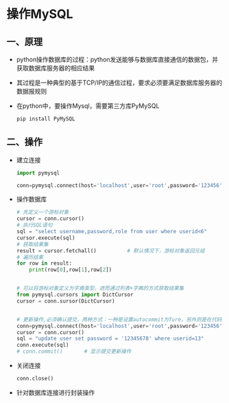 # 操作MySQL

## 一、原理

- python操作数据库的过程：python发送能够与数据库直接通信的数据包，并获取数据库服务器的相应结果
- 其过程是一种典型的基于TCP/IP的通信过程，要求必须要满足数据库服务器的数据报规则

- 在python中，要操作Mysql，需要第三方库PyMySQL

  ```python
  pip install PyMySQL
  ```

## 二、操作

- 建立连接

  ```python
  import pymysql
  
  conn=pymysql.connect(host='localhost',user='root',password='123456',database='lenarn',charset='utf8')
  ```

- 操作数据库

  ```python
  # 先定义一个游标对象
  cursor = conn.cursor()
  # 执行SQL语句
  sql = "select username,password,role from user where userid<6"
  cursor.execute(sql)
  # 获取结果集
  result = cursor.fetchall()          # 默认情况下，游标对象返回元组
  # 遍历结果
  for row in result:
      print(row[0],row[1],row[2])
  
  
  # 可以将游标对象定义为字典类型，进而通过列表+字典的方式获取结果集
  from pymysql.cursors import DictCursor
  cursor = conn.sursor(DictCursor)
  
  
  # 更新操作,必须确认提交，两种方式：一种是设置autocommit为Ture，另外则是在代码中提交
  conn=pymysql.connect(host='localhost',user='root',password='123456',database='lenarn',charset='utf8',autocommit=Ture)         # 设置autocommit为Ture
  cursor = conn.cursor()
  sql = "update user set password = '12345678' where userid=13"
  conn.execute(sql)
  # conn.commit()       # 显示提交更新操作
  ```

- 关闭连接

  ```python
  conn.close()
  ```

- 针对数据库连接进行封装操作